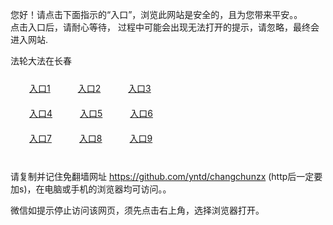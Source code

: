 您好！请点击下面指示的“入口”，浏览此网站是安全的，且为您带来平安。。 <br/>
点击入口后，请耐心等待， 过程中可能会出现无法打开的提示，请忽略，最终会进入网站. </br>

法轮大法在长春<br/>
<div style="padding:10px"><a style="margin:20px" target="_blank" href="https://d12v1hzkz018p4.cloudfront.net/2Qpsp?sikkphb" id="ccLink1" rel="nofollow">入口1</a> <a target="_blank" style="margin:20px" href="https://d3rn2p9nqqt5s3.cloudfront.net/2Qpsp?sswkf" id="ccLink2" rel="nofollow">入口2</a> <a style="margin:20px" target="_blank" href="https://d2lll2hbpoh0au.cloudfront.net/2Qpsp?ocnfxurx" id="ccLink3" rel="nofollow">入口3</a></div>

<div style="padding:10px" ><a style="margin:20px" target="_blank" href="https://d12v1hzkz018p4.cloudfront.net/2Qpsp?sikkphb" id="ccLink4" rel="nofollow">入口4</a> <a style="margin:20px" href="https://d3rn2p9nqqt5s3.cloudfront.net/2Qpsp?sswkf" target="_blank" id="ccLink5" rel="nofollow">入口5</a> <a style="margin:20px" href="https://d2lll2hbpoh0au.cloudfront.net/2Qpsp?ocnfxurx" target="_blank" id="ccLink6" rel="nofollow">入口6</a></div>

<div style="padding:10px"><a style="margin:20px" target="_blank" href="https://d12v1hzkz018p4.cloudfront.net/2Qpsp?sikkphb" id="ccLink7" rel="nofollow">入口7</a> <a style="margin:20px" href="https://d3rn2p9nqqt5s3.cloudfront.net/2Qpsp?sswkf" target="_blank" id="ccLink8" rel="nofollow">入口8</a> <a style="margin:20px" target="_blank" href="https://d2lll2hbpoh0au.cloudfront.net/2Qpsp?ocnfxurx" id="ccLink9" rel="nofollow">入口9</a></div>

<br/>



请复制并记住免翻墙网址 https://github.com/yntd/changchunzx (http后一定要加s)，在电脑或手机的浏览器均可访问。。<br/>

微信如提示停止访问该网页，须先点击右上角，选择浏览器打开。
